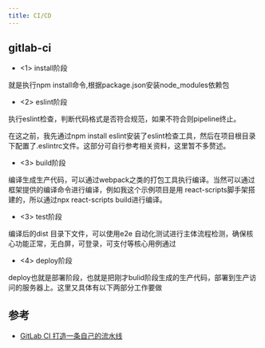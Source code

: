 ```yaml
---
title: CI/CD
---
```


## gitlab-ci

- <1> install阶段

就是执行npm install命令,根据package.json安装node_modules依赖包

- <2> eslint阶段

执行eslint检查，判断代码格式是否符合规范，如果不符合则pipeline终止。

在这之前，我先通过npm install eslint安装了eslint检查工具，然后在项目根目录下配置了.eslintrc文件。这部分可自行参考相关资料，这里暂不多赘述。

- <3> build阶段

编译生成生产代码，可以通过webpack之类的打包工具执行编译。当然可以通过框架提供的编译命令进行编译，例如我这个示例项目是用 react-scripts脚手架搭建的，所以通过npx react-scripts build进行编译。

- <3> test阶段

编译后的dist 目录下文件，可以使用e2e 自动化测试进行主体流程检测，确保核心功能正常，无白屏，可登录，可支付等核心用例通过

- <4> deploy阶段

deploy也就是部署阶段，也就是把刚才bulid阶段生成的生产代码，部署到生产访问的服务器上。这里又具体有以下两部分工作要做


## 参考

- [GitLab CI 打造一条自己的流水线](https://mp.weixin.qq.com/s/jvZWWtpsWP7gt9eL7OkSPg)
